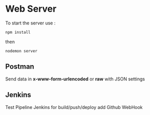 # Web Server

To start the server use :

```
npm install
```
then

```
nodemon server
```

## Postman

Send data in __x-www-form-urlencoded__ or __raw__ with JSON settings


## Jenkins

Test Pipeline Jenkins for build/push/deploy
 add Github WebHook
